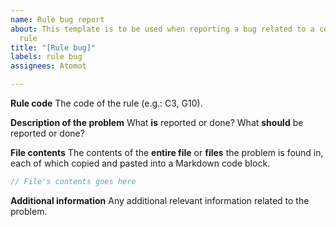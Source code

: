 ```yaml
---
name: Rule bug report
about: This template is to be used when reporting a bug related to a coding style
  rule
title: "[Rule bug]"
labels: rule bug
assignees: Atomot

---
```


**Rule code**
The code of the rule (e.g.: C3, G10).

**Description of the problem**
What **is** reported or done?
What **should** be reported or done?

**File contents**
The contents of the **entire file** or **files** the problem is found in, each of which copied and pasted into a Markdown code block.

```c
// File's contents goes here
```

**Additional information**
Any additional relevant information related to the problem.
